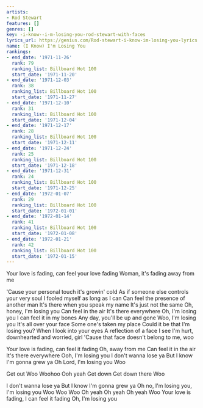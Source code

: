 ```yaml
---
artists:
- Rod Stewart
features: []
genres: []
key: -i-know--i-m-losing-you-rod-stewart-with-faces
lyrics_url: https://genius.com/Rod-stewart-i-know-im-losing-you-lyrics
name: (I Know) I'm Losing You
rankings:
- end_date: '1971-11-26'
  rank: 79
  ranking_list: Billboard Hot 100
  start_date: '1971-11-20'
- end_date: '1971-12-03'
  rank: 38
  ranking_list: Billboard Hot 100
  start_date: '1971-11-27'
- end_date: '1971-12-10'
  rank: 31
  ranking_list: Billboard Hot 100
  start_date: '1971-12-04'
- end_date: '1971-12-17'
  rank: 28
  ranking_list: Billboard Hot 100
  start_date: '1971-12-11'
- end_date: '1971-12-24'
  rank: 25
  ranking_list: Billboard Hot 100
  start_date: '1971-12-18'
- end_date: '1971-12-31'
  rank: 24
  ranking_list: Billboard Hot 100
  start_date: '1971-12-25'
- end_date: '1972-01-07'
  rank: 29
  ranking_list: Billboard Hot 100
  start_date: '1972-01-01'
- end_date: '1972-01-14'
  rank: 41
  ranking_list: Billboard Hot 100
  start_date: '1972-01-08'
- end_date: '1972-01-21'
  rank: 42
  ranking_list: Billboard Hot 100
  start_date: '1972-01-15'
---
```

Your love is fading, can feel your love fading
Woman, it's fading away from me


'Cause your personal touch it's growin' cold
As if someone else controls your very soul
I fooled myself as long as I can
Can feel the presence of another man
It's there when you speak my name
It's just not the same
Oh, honey, I'm losing you
Can feel in the air
It's there everywhere
Oh, I'm losing you
I can feel it in my bones
Any day, you'll be up and gone
Woo, I'm losing you
It's all over your face
Some one's taken my place
Could it be that I'm losing you?
When I look into your eyes
A reflection of a face I see
I'm hurt, downhearted and worried, girl
'Cause that face doesn't belong to me, woo


Your love is fading, can feel it fading
Oh, away from me
Can feel it in the air
It's there everywhere
Ooh, I'm losing you
I don't wanna lose ya
But I know I'm gonna grew ya
Oh Lord, I'm losing you
Woo


Get out
Woo
Woohoo
Ooh yeah
Get down
Get down there
Woo


I don't wanna lose ya
But I know I'm gonna grew ya
Oh no, I'm losing you, I'm losing you
Woo
Woo
Woo
Oh yeah
Oh yeah
Oh yeah
Woo
Your love is fading, I can feel it fading
Oh, I'm losing you
